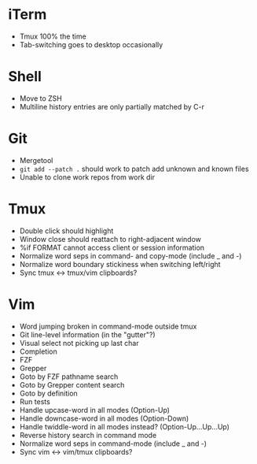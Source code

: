 # iTerm
- Tmux 100% the time
- Tab-switching goes to desktop occasionally

# Shell
- Move to ZSH
- Multiline history entries are only partially matched by C-r

# Git
- Mergetool
- `git add --patch .` should work to patch add unknown and known files
- Unable to clone work repos from work dir

# Tmux
- Double click should highlight
- Window close should reattach to right-adjacent window
- %if FORMAT cannot access client or session information
- Normalize word seps in command- and copy-mode (include _ and -)
- Normalize word boundary stickiness when switching left/right
- Sync tmux <-> tmux/vim clipboards?

# Vim
- Word jumping broken in command-mode outside tmux
- Git line-level information (in the "gutter"?)
- Visual select not picking up last char
- Completion
- FZF
- Grepper
- Goto by FZF pathname search
- Goto by Grepper content search
- Goto by definition
- Run tests
- Handle upcase-word in all modes (Option-Up)
- Handle downcase-word in all modes (Option-Down)
- Handle twiddle-word in all modes instead? (Option-Up...Up...Up)
- Reverse history search in command mode
- Normalize word seps in command-mode (include _ and -)
- Sync vim <-> vim/tmux clipboards?
